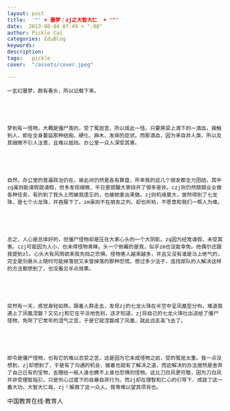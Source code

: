 ```yaml
---
layout: post  
title:  '"' + 噩梦：zj之大智大仁  + '"'
date:  2013-08-04 07:49 + ":00" 
author: Pickle Cai  
categories: EduBlog  
keywords: 
description:   
tags:	pickle   
cover:  "/assets/cover.jpeg"  

---  
```

    


	一玄幻噩梦，颇有看头，所以记载下来。





	梦到有一怪物，大概是僵尸类的，受了冤屈苦，所以成此一怪。只要房梁上滴下的一滴血，接触到人，即在全身蔓延那种结痂、硬化、麻木、发痒的症状。而那滴血，因为来自非人类，所以及其细微不引人注意，且难以抵挡。办公室一众人深受其害。





	自然，办公室的普遍政治仍在，彼此间仍然是各有算盘，所幸我的这几个朋友都全力团结。其中zq虽则能请假就请假，但多发现细微，平日里提醒大家绕开了很多是非。czj则仍然兢兢业业做各种任务，有的到了我头上而被我遗忘的，也被她拿出来做。zj则机缘莫大，居然得到了七龙珠，是七个火龙珠，并吞服下了。zm虽则不在朋友之列，却也听劝，不愿意和我们一帮人为难。





	总之，人心是总体好的，但僵尸怪物却是压在大家心头的一个大阴影。zq因为经常请假，未受其害。czj可能因为人小，也未得怪物青睐。头一个倒霉的是我，似乎zm也没能幸免。他偶尔还跟我提到zl。心头大有风雨欲来我先挡之恐惧。怪物害人越来越多，并且又没有谁是马上绝气的，完全是剑悬头上随时可能掉落但又未曾掉落的那种恐慌。想过多少法子，连找部队的人解决这样的方法都想到了，也没看见半点效果。





	突然有一天，感觉身轻如燕。跟着人群走去，发现zj的七龙火珠在半空中呈凤凰型分布，难道我遇上了凤凰涅磐？又见zj和它在平淡地告别，这才知道，zj将自己的七龙火珠吐出送给了僵尸怪物，免除了它常年的湿气之苦，于是它就涅磐成了凤凰，就此远走高飞去了。





	即令是僵尸怪物，也有它的难以忍受之苦，这是因为它未成怪物之前，受的冤屈太重。我一点没想到，zj却想到了，于是有了沟通的机会，接着也就有了解决之道，而这解决的办法居然是舍弃了自己已有的宝物，去赠给一般人谁也瞧不上谁也恐惧的怪物。这比刀白凤更可敬，因为刀白凤并非受理智指引，只是伤心过度下的自暴自弃行为。而zj却在理智和仁心的引导下，成就了这一番大功。大智大仁哉，zj！解救了这一众人，我等难以望其项背也。





		    
 中国教育在线·教育人

